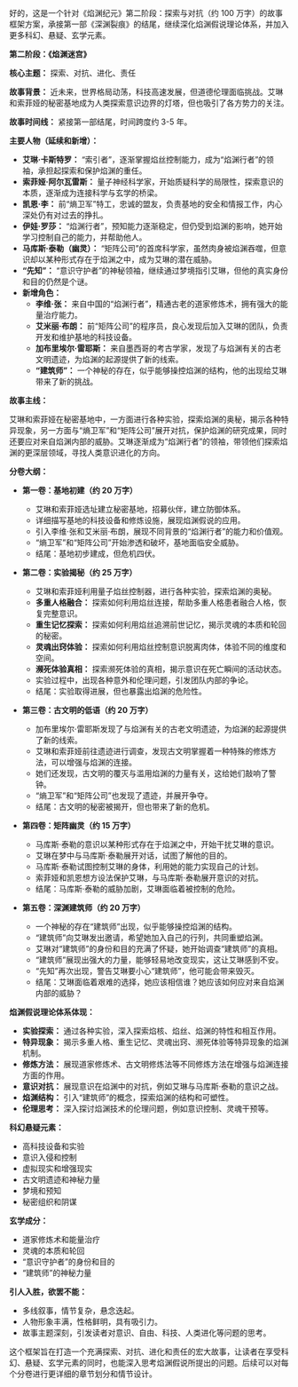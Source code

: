 好的，这是一个针对《焰渊纪元》第二阶段：探索与对抗（约 100 万字）的故事框架方案，承接第一部《深渊裂痕》的结尾，继续深化焰渊假说理论体系，并加入更多科幻、悬疑、玄学元素。

**第二阶段：《焰渊迷宫》**

**核心主题：** 探索、对抗、进化、责任

**故事背景：** 近未来，世界格局动荡，科技高速发展，但道德伦理面临挑战。艾琳和索菲娅的秘密基地成为人类探索意识边界的灯塔，但也吸引了各方势力的关注。

**故事时间线：** 紧接第一部结尾，时间跨度约 3-5 年。

**主要人物（延续和新增）：**

*   **艾琳·卡斯特罗：** “索引者”，逐渐掌握焰丝控制能力，成为“焰渊行者”的领袖，承担起探索和保护焰渊的重任。
*   **索菲娅·阿尔瓦雷斯：** 量子神经科学家，开始质疑科学的局限性，探索意识的本质，逐渐成为连接科学与玄学的桥梁。
*   **凯恩·李：** 前“熵卫军”特工，忠诚的盟友，负责基地的安全和情报工作，内心深处仍有对过去的挣扎。
*   **伊娃·罗莎：** “焰渊行者”，预知能力逐渐稳定，但仍受到焰渊的影响，她开始学习控制自己的能力，并帮助他人。
*   **马库斯·泰勒（幽灵）：** “矩阵公司”的首席科学家，虽然肉身被焰渊吞噬，但意识却以某种形式存在于焰渊之中，成为艾琳的潜在威胁。
*   **“先知”：** “意识守护者”的神秘领袖，继续通过梦境指引艾琳，但他的真实身份和目的仍然是个谜。
*   **新增角色：**
    *   **李维·张：** 来自中国的“焰渊行者”，精通古老的道家修炼术，拥有强大的能量治疗能力。
    *   **艾米丽·布朗：** 前“矩阵公司”的程序员，良心发现后加入艾琳的团队，负责开发和维护基地的科技设备。
    *   **加布里埃尔·雷耶斯：** 来自墨西哥的考古学家，发现了与焰渊有关的古老文明遗迹，为焰渊的起源提供了新的线索。
    *   **“建筑师”：** 一个神秘的存在，似乎能够操控焰渊的结构，他的出现给艾琳带来了新的挑战。

**故事主线：**

艾琳和索菲娅在秘密基地中，一方面进行各种实验，探索焰渊的奥秘，揭示各种特异现象，另一方面与“熵卫军”和“矩阵公司”展开对抗，保护焰渊的研究成果，同时还要应对来自焰渊内部的威胁。艾琳逐渐成为“焰渊行者”的领袖，带领他们探索焰渊的更深层领域，寻找人类意识进化的方向。

**分卷大纲：**

*   **第一卷：基地初建（约 20 万字）**
    *   艾琳和索菲娅选址建立秘密基地，招募伙伴，建立防御体系。
    *   详细描写基地的科技设备和修炼设施，展现焰渊假说的应用。
    *   引入李维·张和艾米丽·布朗，展现不同背景的“焰渊行者”的能力和价值观。
    *   “熵卫军”和“矩阵公司”开始渗透和破坏，基地面临安全威胁。
    *   结尾：基地初步建成，但危机四伏。

*   **第二卷：实验揭秘（约 25 万字）**
    *   艾琳和索菲娅利用量子焰丝控制器，进行各种实验，探索焰渊的奥秘。
    *   **多重人格融合：** 探索如何利用焰丝连接，帮助多重人格患者融合人格，恢复完整意识。
    *   **重生记忆探索：** 探索如何利用焰丝追溯前世记忆，揭示灵魂的本质和轮回的秘密。
    *   **灵魂出窍体验：** 探索如何利用焰丝控制意识脱离肉体，体验不同的维度和空间。
    *   **濒死体验真相：** 探索濒死体验的真相，揭示意识在死亡瞬间的活动状态。
    *   实验过程中，出现各种意外和伦理问题，引发团队内部的争论。
    *   结尾：实验取得进展，但也暴露出焰渊的危险性。

*   **第三卷：古文明的低语（约 20 万字）**
    *   加布里埃尔·雷耶斯发现了与焰渊有关的古老文明遗迹，为焰渊的起源提供了新的线索。
    *   艾琳和索菲娅前往遗迹进行调查，发现古文明掌握着一种特殊的修炼方法，可以增强与焰渊的连接。
    *   她们还发现，古文明的覆灭与滥用焰渊的力量有关，这给她们敲响了警钟。
    *   “熵卫军”和“矩阵公司”也发现了遗迹，并展开争夺。
    *   结尾：古文明的秘密被揭开，但也带来了新的危机。

*   **第四卷：矩阵幽灵（约 15 万字）**
    *   马库斯·泰勒的意识以某种形式存在于焰渊之中，开始干扰艾琳的意识。
    *   艾琳在梦中与马库斯·泰勒展开对话，试图了解他的目的。
    *   马库斯·泰勒试图控制艾琳的身体，利用她的能力实现自己的计划。
    *   索菲娅和凯恩想方设法保护艾琳，与马库斯·泰勒展开意识的对抗。
    *   结尾：马库斯·泰勒的威胁加剧，艾琳面临着被控制的危险。

*   **第五卷：深渊建筑师（约 20 万字）**
    *   一个神秘的存在“建筑师”出现，似乎能够操控焰渊的结构。
    *   “建筑师”向艾琳发出邀请，希望她加入自己的行列，共同重塑焰渊。
    *   艾琳对“建筑师”的身份和目的充满了怀疑，她开始调查“建筑师”的真相。
    *   “建筑师”展现出强大的力量，能够轻易地改变现实，这让艾琳感到不安。
    *   “先知”再次出现，警告艾琳要小心“建筑师”，他可能会带来毁灭。
    *   结尾：艾琳面临着艰难的选择，她应该相信谁？她应该如何应对来自焰渊内部的威胁？

**焰渊假说理论体系体现：**

*   **实验探索：** 通过各种实验，深入探索焰核、焰丝、焰渊的特性和相互作用。
*   **特异现象：** 揭示多重人格、重生记忆、灵魂出窍、濒死体验等特异现象的焰渊机制。
*   **修炼方法：** 展现道家修炼术、古文明修炼法等不同修炼方法在增强与焰渊连接方面的作用。
*   **意识对抗：** 展现意识在焰渊中的对抗，例如艾琳与马库斯·泰勒的意识之战。
*   **焰渊结构：** 引入“建筑师”的概念，探索焰渊的结构和可塑性。
*   **伦理思考：** 深入探讨焰渊技术的伦理问题，例如意识控制、灵魂干预等。

**科幻悬疑元素：**

*   高科技设备和实验
*   意识入侵和控制
*   虚拟现实和增强现实
*   古文明遗迹和神秘力量
*   梦境和预知
*   秘密组织和阴谋

**玄学成分：**

*   道家修炼术和能量治疗
*   灵魂的本质和轮回
*   “意识守护者”的身份和目的
*   “建筑师”的神秘力量

**引人入胜，欲罢不能：**

*   多线叙事，情节复杂，悬念迭起。
*   人物形象丰满，性格鲜明，具有吸引力。
*   故事主题深刻，引发读者对意识、自由、科技、人类进化等问题的思考。

这个框架旨在打造一个充满探索、对抗、进化和责任的宏大故事，让读者在享受科幻、悬疑、玄学元素的同时，也能深入思考焰渊假说所提出的问题。后续可以对每个分卷进行更详细的章节划分和情节设计。